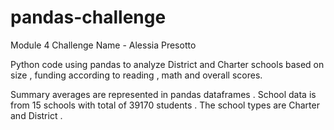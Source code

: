 # pandas-challenge
Module 4 Challenge
Name - Alessia Presotto

Python code using pandas to analyze District and Charter schools
based on size , funding according to reading , math and overall scores.

Summary averages are represented in pandas dataframes .
School data is from 15 schools with total of 39170 students .
The school types are Charter and District .
